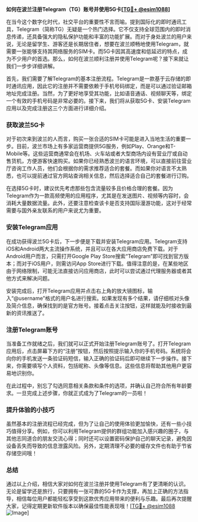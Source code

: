**如何在波兰注册Telegram（TG）账号并使用5G卡[[TG💪+ @esim1088](https://t.me/s/esim1088)]**

在当今这个数字化时代，社交平台的重要性不言而喻。提到国际化的即时通讯工具，Telegram（简称TG）无疑是一个热门选择。它不仅支持全球范围内的即时消息传递，还具备强大的隐私保护功能和丰富的功能扩展。而对于身处波兰的用户来说，无论是留学生、游客还是长期居住者，想要在波兰顺畅地使用Telegram，就需要一张能够支持其网络服务的SIM卡。而5G卡因其高速度和低延迟的特点，成为不少用户的首选。那么，如何在波兰顺利注册并使用Telegram呢？接下来就让我们一步步详细讲解。

首先，我们需要了解Telegram的基本注册流程。Telegram是一款基于云存储的即时通讯应用，因此它的注册并不需要依赖于手机号码绑定，而是可以通过验证邮箱地址完成注册。当然，为了更好地享受其功能，比如语音通话、视频聊天等，绑定一个有效的手机号码是非常必要的。接下来，我们将从获取5G卡、安装Telegram应用以及完成注册这三个方面进行详细介绍。

### 获取波兰5G卡

对于初次来到波兰的人而言，购买一张合适的SIM卡可能是进入当地生活的重要一步。目前，波兰市场上有多家运营商提供5G服务，例如Play、Orange和T-Mobile等。这些运营商通常会在机场、火车站或者大型商场内设有营业厅或自动售货机，方便游客快速购买。如果你已经熟悉波兰的语言环境，可以直接前往营业厅咨询工作人员，他们会根据你的需求推荐适合的套餐。而如果你对语言不太熟悉，也可以提前通过官方网站查询相关信息，然后选择适合自己的套餐进行订购。

在选择5G卡时，建议优先考虑那些包含流量较多且价格合理的套餐。因为Telegram作为一款高频使用的应用程序，尤其是在发送图片、视频等内容时，会消耗大量数据流量。此外，还要注意检查该卡是否支持国际漫游功能，这对于经常需要与国外亲友联系的用户来说尤为重要。

### 安装Telegram应用

在成功获得波兰5G卡后，下一步便是下载并安装Telegram应用。Telegram支持iOS和Android两大主流操作系统，并且可以在各大应用商店免费下载。对于Android用户而言，只需打开Google Play Store搜索“Telegram”即可找到官方版本；而对于iOS用户，则需访问App Store进行下载。值得注意的是，在某些地区由于网络限制，可能无法直接访问应用商店，此时可以尝试通过代理服务器或者其他方式来解决问题。

安装完成后，打开Telegram应用并点击右上角的放大镜图标，输入“@username”格式的用户名进行搜索。如果发现有多个结果，请仔细核对头像及简介信息，确保找到的是官方账号。接着点击关注按钮，这样就能及时接收到最新的资讯推送了。

### 注册Telegram账号

当准备工作就绪之后，我们就可以正式开始注册Telegram账号了。打开Telegram应用后，点击屏幕下方的“注册”按钮，然后按照提示输入你的手机号码。系统将会向你的手机发送一条验证码短信，输入正确的验证码后即可继续下一步操作。接下来，你需要填写个人资料，包括昵称、头像等信息。这些信息将帮助其他用户更容易地识别你。

在此过程中，别忘了勾选同意相关条款和条件的选项，并确认自己符合所有年龄要求。一旦完成上述步骤，你就正式成为了Telegram的一员啦！

### 提升体验的小技巧

虽然基本的注册流程已经完成，但为了让自己的使用体验更加愉快，还有一些小技巧值得分享。例如，你可以利用Telegram提供的群组功能加入感兴趣的圈子，与其他志同道合的朋友交流心得；同时还可以设置密码保护自己的聊天记录，避免因设备丢失而导致的信息泄露风险。另外，定期清理不必要的缓存文件也有助于节省存储空间哦！

### 总结

通过以上介绍，相信大家对如何在波兰注册并使用Telegram有了更清晰的认识。无论是留学还是旅行，只要拥有一张可靠的5G卡作为支撑，再加上正确的方法指导，相信每位用户都能轻松享受到这款优秀应用带来的便利与乐趣。最后再次提醒大家，记得定期更新软件版本以确保最佳性能表现哦！[[TG💪+ @esim1088](https://t.me/s/esim1088) ![Image](https://i.postimg.cc/4NQfJmqS/Snipaste-2025-05-13-00-14-12.png)]